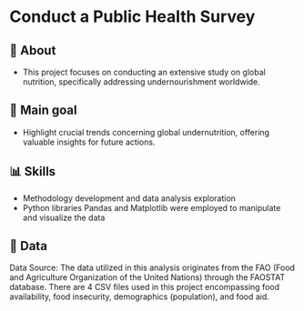 # Conduct a Public Health Survey

## 🚀 **About**
* This project focuses on conducting an extensive study on global nutrition, specifically addressing undernourishment worldwide.

## 🔑 **Main goal**
* Highlight crucial trends concerning global undernutrition, offering valuable insights for future actions.

## 📊 **Skills**
* Methodology development and data analysis exploration
* Python libraries Pandas and Matplotlib were employed to manipulate and visualize the data

## 📎 **Data**

Data Source: The data utilized in this analysis originates from the FAO (Food and Agriculture Organization of the United Nations) through the FAOSTAT database.
There are 4 CSV files used in this project encompassing food availability, food insecurity, demographics (population), and food aid. 

